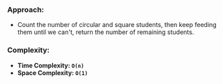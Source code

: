 ### Approach:
- Count the number of circular and square students, then keep feeding them until we can't, return the number of remaining students.
​
### Complexity:
- **Time Complexity: `O(n)`**
- **Space Complexity: `O(1)`**